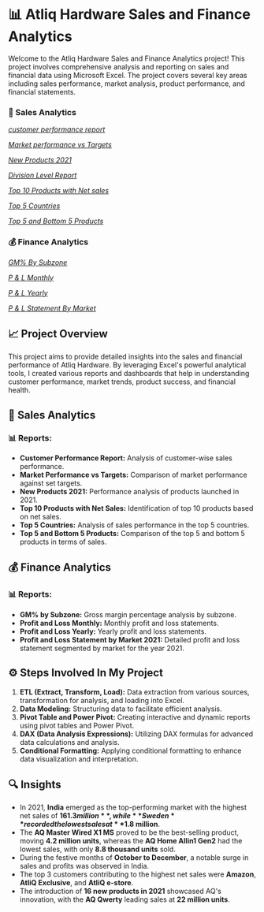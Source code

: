 # 📊 Atliq Hardware Sales and Finance Analytics

Welcome to the Atliq Hardware Sales and Finance Analytics project! This project involves comprehensive analysis and reporting on sales and financial data using Microsoft Excel. The project covers several key areas including sales performance, market analysis, product performance, and financial statements.

### 🛒 Sales Analytics
 _[customer performance report](https://github.com/Rahulvalluri/Excel-Sales-and-Finance-Analytics/blob/main/Sales%20Analytics/customer%20performance%20report.pdf)_
 
 _[Market performance vs Targets](https://github.com/KirandeepMarala/Excel-Sales_Analysis/blob/main/Customer%20Performance%20Report.pdf)_ 
  
 _[New Products 2021](https://github.com/KirandeepMarala/Excel-Sales_Analysis/blob/main/Customer%20Performance%20Report.pdf)_ 
  
 _[Division Level Report](https://github.com/KirandeepMarala/Excel-Sales_Analysis/blob/main/Customer%20Performance%20Report.pdf)_ 
 
 _[Top 10 Products with Net sales](https://github.com/KirandeepMarala/Excel-Sales_Analysis/blob/main/Customer%20Performance%20Report.pdf)_ 
 
 _[Top 5 Countries](https://github.com/KirandeepMarala/Excel-Sales_Analysis/blob/main/Customer%20Performance%20Report.pdf)_ 
 
 _[Top 5 and Bottom 5 Products](https://github.com/KirandeepMarala/Excel-Sales_Analysis/blob/main/Customer%20Performance%20Report.pdf)_ 


### 💰 Finance Analytics
 
 _[GM% By Subzone](https://github.com/KirandeepMarala/Excel-Sales_Analysis/blob/main/Customer%20Performance%20Report.pdf)_ 

 _[P & L Monthly](https://github.com/KirandeepMarala/Excel-Sales_Analysis/blob/main/Customer%20Performance%20Report.pdf)_ 
 
 _[P & L Yearly](https://github.com/KirandeepMarala/Excel-Sales_Analysis/blob/main/Customer%20Performance%20Report.pdf)_
  
 _[P & L Statement By Market](https://github.com/KirandeepMarala/Excel-Sales_Analysis/blob/main/Customer%20Performance%20Report.pdf)_ 


## 📈 Project Overview

This project aims to provide detailed insights into the sales and financial performance of Atliq Hardware. By leveraging Excel's powerful analytical tools, I created various reports and dashboards that help in understanding customer performance, market trends, product success, and financial health.

## 🛒 Sales Analytics

### 📊 Reports:
- **Customer Performance Report:** Analysis of customer-wise sales performance.
- **Market Performance vs Targets:** Comparison of market performance against set targets.
- **New Products 2021:** Performance analysis of products launched in 2021.
- **Top 10 Products with Net Sales:** Identification of top 10 products based on net sales.
- **Top 5 Countries:** Analysis of sales performance in the top 5 countries.
- **Top 5 and Bottom 5 Products:** Comparison of the top 5 and bottom 5 products in terms of sales.

## 💰 Finance Analytics

### 📊 Reports:
- **GM% by Subzone:** Gross margin percentage analysis by subzone.
- **Profit and Loss Monthly:** Monthly profit and loss statements.
- **Profit and Loss Yearly:** Yearly profit and loss statements.
- **Profit and Loss Statement by Market 2021:** Detailed profit and loss statement segmented by market for the year 2021.

## ⚙️ Steps Involved In My Project
  
1. **ETL (Extract, Transform, Load):** Data extraction from various sources, transformation for analysis, and loading into Excel.
2. **Data Modeling:** Structuring data to facilitate efficient analysis.
3. **Pivot Table and Power Pivot:** Creating interactive and dynamic reports using pivot tables and Power Pivot.
4. **DAX (Data Analysis Expressions):** Utilizing DAX formulas for advanced data calculations and analysis.
5. **Conditional Formatting:** Applying conditional formatting to enhance data visualization and interpretation.

## 🔍 Insights

- In 2021, **India** emerged as the top-performing market with the highest net sales of **$161.3 million**, while **Sweden** recorded the lowest sales at **$1.8 million**.
- The **AQ Master Wired X1 MS** proved to be the best-selling product, moving **4.2 million units**, whereas the **AQ Home Allin1 Gen2** had the lowest sales, with only **8.8 thousand units** sold.
- During the festive months of **October to December**, a notable surge in sales and profits was observed in India.
- The top 3 customers contributing to the highest net sales were **Amazon**, **AtliQ Exclusive**, and **AtliQ e-store**.
- The introduction of **16 new products in 2021** showcased AQ's innovation, with the **AQ Qwerty** leading sales at **22 million units**.






